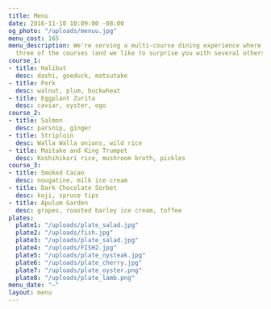 ```yaml
---
title: Menu
date: 2016-11-10 10:09:00 -08:00
og_photo: "/uploads/menuu.jpg"
menu_cost: 165
menu_description: We're serving a multi-course dining experience where you choose
  three of the courses (and we like to surprise you with several others).
course_1:
- title: Halibut
  desc: dashi, goeduck, matsutake
- title: Pork
  desc: walnut, plum, buckwheat
- title: Eggplant Zurita
  desc: caviar, oyster, ogo
course_2:
- title: Salmon
  desc: parsnip, ginger
- title: Striploin
  desc: Walla Walla onions, wild rice
- title: Maitake and King Trumpet
  desc: Koshihikari rice, mushroom broth, pickles
course_3:
- title: Smoked Cacao
  desc: nougatine, milk ice cream
- title: Dark Chocolate Sorbet
  desc: koji, spruce tips
- title: Apulum Garden
  desc: grapes, roasted barley ice cream, toffee
plates:
  plate1: "/uploads/plate_salad.jpg"
  plate2: "/uploads/fish.jpg"
  plate3: "/uploads/plate_salad.jpg"
  plate4: "/uploads/FISH2.jpg"
  plate5: "/uploads/plate_nysteak.jpg"
  plate6: "/uploads/plate_cherry.jpg"
  plate7: "/uploads/plate_oyster.png"
  plate8: "/uploads/plate_lamb.png"
menu_date: "—"
layout: menu
---
```


